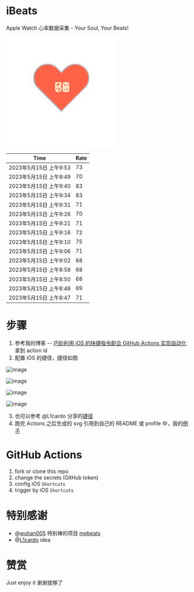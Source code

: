 # iBeats
Apple Watch 心率数据采集 - Your Soul, Your Beats!

![](./files/heart.svg)

<!--START_SECTION:my_heart_rate-->
| Time | Rate | 
 | ---- | ---- | 
| 2023年5月15日 上午9:53 | 73 |
| 2023年5月15日 上午9:49 | 70 |
| 2023年5月15日 上午9:40 | 83 |
| 2023年5月15日 上午9:34 | 83 |
| 2023年5月15日 上午9:31 | 71 |
| 2023年5月15日 上午9:26 | 70 |
| 2023年5月15日 上午9:21 | 71 |
| 2023年5月15日 上午9:16 | 72 |
| 2023年5月15日 上午9:10 | 75 |
| 2023年5月15日 上午9:06 | 71 |
| 2023年5月15日 上午9:02 | 68 |
| 2023年5月15日 上午8:58 | 68 |
| 2023年5月15日 上午8:50 | 68 |
| 2023年5月15日 上午8:48 | 69 |
| 2023年5月15日 上午8:47 | 71 |

<!--END_SECTION:my_heart_rate-->

# 步骤
1. 参考我的博客 -- [巧妙利用 iOS 的快捷指令配合 GitHub Actions 实现自动化](https://github.com/yihong0618/gitblog/issues/198) 拿到 action id
2. 配置 iOS 的捷径，捷径如图

![image](https://user-images.githubusercontent.com/15976103/122154218-0db0b480-ce97-11eb-93bb-5aec07c558dc.png)

![image](https://user-images.githubusercontent.com/15976103/122154236-186b4980-ce97-11eb-8e4b-70551a0391ae.png)

![image](https://user-images.githubusercontent.com/15976103/122154268-2d47dd00-ce97-11eb-902e-3acf292265a9.png)

![image](https://user-images.githubusercontent.com/15976103/122174055-fa144680-ceb4-11eb-9be2-3eb83cd516f7.png)

3. 也可以参考 @L1cardo 分享的[捷径](https://www.icloud.com/shortcuts/6ab6047b459c41ad822ad6b94b1c03d4)
4. 跑完 Actions 之后生成的 svg 引用到自己的 README 或 profile 中，我的[例子](https://github.com/yihong0618) 

# GitHub Actions

1. fork or clone this repo
2. change the secrets (GitHub token)
3. config iOS `Shortcuts` 
4. trigger by iOS `Shortcuts`

# 特别感谢
- @[wuhan005](https://github.com/wuhan005) 特别棒的项目 [mebeats](https://github.com/wuhan005/mebeats)
- @[L1cardo](https://github.com/L1cardo) idea

# 赞赏
Just enjoy it
谢谢就够了
